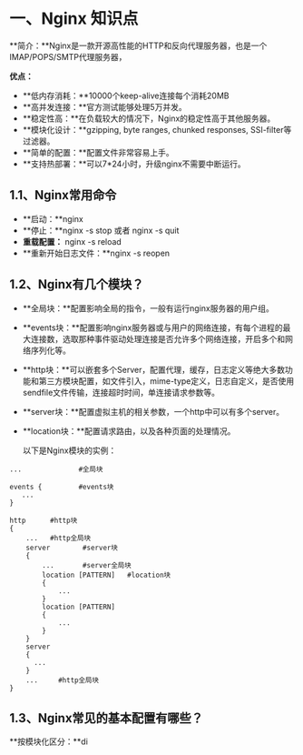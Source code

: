 # 一、Nginx 知识点

**简介：**Nginx是一款开源高性能的HTTP和反向代理服务器，也是一个IMAP/POPS/SMTP代理服务器，

**优点：**

- **低内存消耗：**10000个keep-alive连接每个消耗20MB
- **高并发连接：**官方测试能够处理5万并发。
- **稳定性高：**在负载较大的情况下，Nginx的稳定性高于其他服务器。
- **模块化设计：**gzipping, byte ranges, chunked responses, SSI-filter等过滤器。
- **简单的配置：**配置文件非常容易上手。
- **支持热部署：**可以7*24小时，升级nginx不需要中断运行。

## 1.1、Nginx常用命令

- **启动：**nginx
- **停止：**nginx -s stop 或者 nginx -s quit
- **重载配置：** nginx -s reload
- **重新开始日志文件：**nginx -s reopen

## 1.2、Nginx有几个模块？

- **全局块：**配置影响全局的指令，一般有运行nginx服务器的用户组。
- **events块：**配置影响nginx服务器或与用户的网络连接，有每个进程的最大连接数，选取那种事件驱动处理连接是否允许多个网络连接，开启多个和网络序列化等。
- **http块：**可以嵌套多个Server，配置代理，缓存，日志定义等绝大多数功能和第三方模块配置，如文件引入，mime-type定义，日志自定义，是否使用sendfile文件传输，连接超时时间，单连接请求参数等。
- **server块：**配置虚拟主机的相关参数，一个http中可以有多个server。
- **location块：**配置请求路由，以及各种页面的处理情况。

  以下是Nginx模块的实例：

```nginx
...              #全局块

events {         #events块
   ...
}

http      #http块
{
    ...   #http全局块
    server        #server块
    { 
        ...       #server全局块
        location [PATTERN]   #location块
        {
            ...
        }
        location [PATTERN] 
        {
            ...
        }
    }
    server
    {
      ...
    }
    ...     #http全局块
}
```

## 1.3、Nginx常见的基本配置有哪些？

**按模块化区分：**di